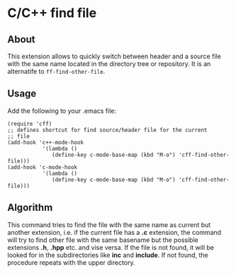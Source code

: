 # C/C++ find file

## About
This extension allows to quickly switch between header and a source file with the same name located in the directory tree or repository.
It is an alternatife to ```ff-find-other-file```.

## Usage
Add the following to your .emacs file:
```elisp 
(require 'cff)
;; defines shortcut for find source/header file for the current
;; file
(add-hook 'c++-mode-hook
           '(lambda ()
              (define-key c-mode-base-map (kbd "M-o") 'cff-find-other-file)))
(add-hook 'c-mode-hook
           '(lambda ()
              (define-key c-mode-base-map (kbd "M-o") 'cff-find-other-file)))
```

## Algorithm

This command tries to find the file with the same name as current but another extension, i.e. if the current file has a **.c** extension, the command will try to find other file with the same basename but the possible extensions **.h**, **.hpp** etc. and vise versa. If the file is not found, it will be looked for in the subdirectories like **inc** and **include**. If not found, the procedure repeats with the upper directory.
